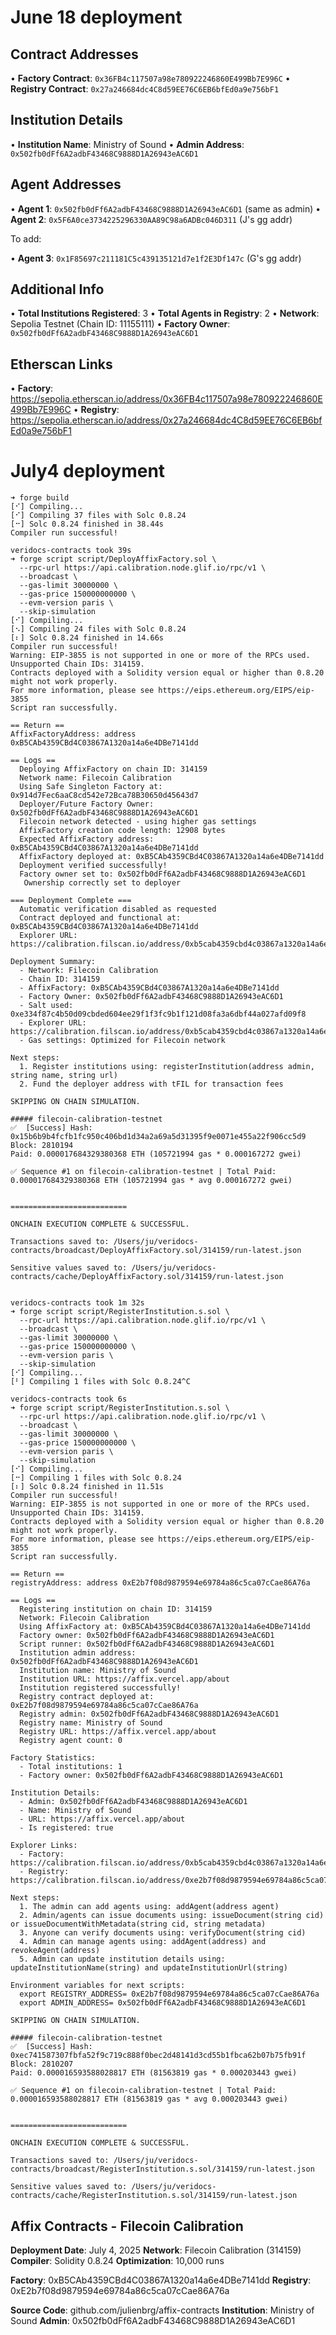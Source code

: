 # June 18 deployment

## Contract Addresses

• **Factory Contract**: `0x36FB4c117507a98e780922246860E499Bb7E996C` • **Registry Contract**:
`0x27a246684dc4C8d59EE76C6EB6bfEd0a9e756bF1`

## Institution Details

• **Institution Name**: Ministry of Sound • **Admin Address**: `0x502fb0dFf6A2adbF43468C9888D1A26943eAC6D1`

## Agent Addresses

• **Agent 1**: `0x502fb0dFf6A2adbF43468C9888D1A26943eAC6D1` (same as admin) • **Agent 2**:
`0x5F6A0ce3734225296330AA89C98a6ADBc046D311` (J's gg addr)

To add:

• **Agent 3**: `0x1F85697c211181C5c439135121d7e1f2E3Df147c` (G's gg addr)

## Additional Info

• **Total Institutions Registered**: 3 • **Total Agents in Registry**: 2 • **Network**: Sepolia Testnet (Chain
ID: 11155111) • **Factory Owner**: `0x502fb0dFf6A2adbF43468C9888D1A26943eAC6D1`

## Etherscan Links

• **Factory**: https://sepolia.etherscan.io/address/0x36FB4c117507a98e780922246860E499Bb7E996C • **Registry**:
https://sepolia.etherscan.io/address/0x27a246684dc4C8d59EE76C6EB6bfEd0a9e756bF1

# July4 deployment

```
➜ forge build
[⠊] Compiling...
[⠊] Compiling 37 files with Solc 0.8.24
[⠒] Solc 0.8.24 finished in 38.44s
Compiler run successful!

veridocs-contracts took 39s
➜ forge script script/DeployAffixFactory.sol \
  --rpc-url https://api.calibration.node.glif.io/rpc/v1 \
  --broadcast \
  --gas-limit 30000000 \
  --gas-price 150000000000 \
  --evm-version paris \
  --skip-simulation
[⠊] Compiling...
[⠢] Compiling 24 files with Solc 0.8.24
[⠆] Solc 0.8.24 finished in 14.66s
Compiler run successful!
Warning: EIP-3855 is not supported in one or more of the RPCs used.
Unsupported Chain IDs: 314159.
Contracts deployed with a Solidity version equal or higher than 0.8.20 might not work properly.
For more information, please see https://eips.ethereum.org/EIPS/eip-3855
Script ran successfully.

== Return ==
AffixFactoryAddress: address 0xB5CAb4359CBd4C03867A1320a14a6e4DBe7141dd

== Logs ==
  Deploying AffixFactory on chain ID: 314159
  Network name: Filecoin Calibration
  Using Safe Singleton Factory at: 0x914d7Fec6aaC8cd542e72Bca78B30650d45643d7
  Deployer/Future Factory Owner: 0x502fb0dFf6A2adbF43468C9888D1A26943eAC6D1
  Filecoin network detected - using higher gas settings
  AffixFactory creation code length: 12908 bytes
  Expected AffixFactory address: 0xB5CAb4359CBd4C03867A1320a14a6e4DBe7141dd
  AffixFactory deployed at: 0xB5CAb4359CBd4C03867A1320a14a6e4DBe7141dd
  Deployment verified successfully!
  Factory owner set to: 0x502fb0dFf6A2adbF43468C9888D1A26943eAC6D1
   Ownership correctly set to deployer

=== Deployment Complete ===
  Automatic verification disabled as requested
  Contract deployed and functional at: 0xB5CAb4359CBd4C03867A1320a14a6e4DBe7141dd
  Explorer URL: https://calibration.filscan.io/address/0xb5cab4359cbd4c03867a1320a14a6e4dbe7141dd

Deployment Summary:
  - Network: Filecoin Calibration
  - Chain ID: 314159
  - AffixFactory: 0xB5CAb4359CBd4C03867A1320a14a6e4DBe7141dd
  - Factory Owner: 0x502fb0dFf6A2adbF43468C9888D1A26943eAC6D1
  - Salt used: 0xe334f87c4b50d09cbded604ee29f1f3fc9b1f121d08fa3a6dbf44a027afd09f8
  - Explorer URL: https://calibration.filscan.io/address/0xb5cab4359cbd4c03867a1320a14a6e4dbe7141dd
  - Gas settings: Optimized for Filecoin network

Next steps:
  1. Register institutions using: registerInstitution(address admin, string name, string url)
  2. Fund the deployer address with tFIL for transaction fees

SKIPPING ON CHAIN SIMULATION.

##### filecoin-calibration-testnet
✅  [Success] Hash: 0x15b6b9b4fcfb1fc950c406bd1d34a2a69a5d31395f9e0071e455a22f906cc5d9
Block: 2810194
Paid: 0.000017684329380368 ETH (105721994 gas * 0.000167272 gwei)

✅ Sequence #1 on filecoin-calibration-testnet | Total Paid: 0.000017684329380368 ETH (105721994 gas * avg 0.000167272 gwei)


==========================

ONCHAIN EXECUTION COMPLETE & SUCCESSFUL.

Transactions saved to: /Users/ju/veridocs-contracts/broadcast/DeployAffixFactory.sol/314159/run-latest.json

Sensitive values saved to: /Users/ju/veridocs-contracts/cache/DeployAffixFactory.sol/314159/run-latest.json


veridocs-contracts took 1m 32s
➜ forge script script/RegisterInstitution.s.sol \
  --rpc-url https://api.calibration.node.glif.io/rpc/v1 \
  --broadcast \
  --gas-limit 30000000 \
  --gas-price 150000000000 \
  --evm-version paris \
  --skip-simulation
[⠊] Compiling...
[⠃] Compiling 1 files with Solc 0.8.24^C

veridocs-contracts took 6s
➜ forge script script/RegisterInstitution.s.sol \
  --rpc-url https://api.calibration.node.glif.io/rpc/v1 \
  --broadcast \
  --gas-limit 30000000 \
  --gas-price 150000000000 \
  --evm-version paris \
  --skip-simulation
[⠊] Compiling...
[⠒] Compiling 1 files with Solc 0.8.24
[⠆] Solc 0.8.24 finished in 11.51s
Compiler run successful!
Warning: EIP-3855 is not supported in one or more of the RPCs used.
Unsupported Chain IDs: 314159.
Contracts deployed with a Solidity version equal or higher than 0.8.20 might not work properly.
For more information, please see https://eips.ethereum.org/EIPS/eip-3855
Script ran successfully.

== Return ==
registryAddress: address 0xE2b7f08d9879594e69784a86c5ca07cCae86A76a

== Logs ==
  Registering institution on chain ID: 314159
  Network: Filecoin Calibration
  Using AffixFactory at: 0xB5CAb4359CBd4C03867A1320a14a6e4DBe7141dd
  Factory owner: 0x502fb0dFf6A2adbF43468C9888D1A26943eAC6D1
  Script runner: 0x502fb0dFf6A2adbF43468C9888D1A26943eAC6D1
  Institution admin address: 0x502fb0dFf6A2adbF43468C9888D1A26943eAC6D1
  Institution name: Ministry of Sound
  Institution URL: https://affix.vercel.app/about
  Institution registered successfully!
  Registry contract deployed at: 0xE2b7f08d9879594e69784a86c5ca07cCae86A76a
  Registry admin: 0x502fb0dFf6A2adbF43468C9888D1A26943eAC6D1
  Registry name: Ministry of Sound
  Registry URL: https://affix.vercel.app/about
  Registry agent count: 0

Factory Statistics:
  - Total institutions: 1
  - Factory owner: 0x502fb0dFf6A2adbF43468C9888D1A26943eAC6D1

Institution Details:
  - Admin: 0x502fb0dFf6A2adbF43468C9888D1A26943eAC6D1
  - Name: Ministry of Sound
  - URL: https://affix.vercel.app/about
  - Is registered: true

Explorer Links:
  - Factory: https://calibration.filscan.io/address/0xb5cab4359cbd4c03867a1320a14a6e4dbe7141dd
  - Registry: https://calibration.filscan.io/address/0xe2b7f08d9879594e69784a86c5ca07ccae86a76a

Next steps:
  1. The admin can add agents using: addAgent(address agent)
  2. Admin/agents can issue documents using: issueDocument(string cid) or issueDocumentWithMetadata(string cid, string metadata)
  3. Anyone can verify documents using: verifyDocument(string cid)
  4. Admin can manage agents using: addAgent(address) and revokeAgent(address)
  5. Admin can update institution details using: updateInstitutionName(string) and updateInstitutionUrl(string)

Environment variables for next scripts:
  export REGISTRY_ADDRESS= 0xE2b7f08d9879594e69784a86c5ca07cCae86A76a
  export ADMIN_ADDRESS= 0x502fb0dFf6A2adbF43468C9888D1A26943eAC6D1

SKIPPING ON CHAIN SIMULATION.

##### filecoin-calibration-testnet
✅  [Success] Hash: 0xec741587307fbfa52f9c719c888f0bec2d48141d3cd55b1fbca62b07b75fb91f
Block: 2810207
Paid: 0.000016593588028817 ETH (81563819 gas * 0.000203443 gwei)

✅ Sequence #1 on filecoin-calibration-testnet | Total Paid: 0.000016593588028817 ETH (81563819 gas * avg 0.000203443 gwei)


==========================

ONCHAIN EXECUTION COMPLETE & SUCCESSFUL.

Transactions saved to: /Users/ju/veridocs-contracts/broadcast/RegisterInstitution.s.sol/314159/run-latest.json

Sensitive values saved to: /Users/ju/veridocs-contracts/cache/RegisterInstitution.s.sol/314159/run-latest.json
```

## Affix Contracts - Filecoin Calibration

**Deployment Date**: July 4, 2025 **Network**: Filecoin Calibration (314159) **Compiler**: Solidity 0.8.24
**Optimization**: 10,000 runs

**Factory**: 0xB5CAb4359CBd4C03867A1320a14a6e4DBe7141dd **Registry**: 0xE2b7f08d9879594e69784a86c5ca07cCae86A76a

**Source Code**: github.com/julienbrg/affix-contracts **Institution**: Ministry of Sound **Admin**:
0x502fb0dFf6A2adbF43468C9888D1A26943eAC6D1
